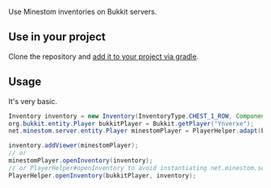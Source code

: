 Use Minestom inventories on Bukkit servers.

## Use in your project
Clone the repository and [add it to your project via gradle](https://docs.gradle.org/current/userguide/intro_multi_project_builds.html).

## Usage
It's very basic.

```java
Inventory inventory = new Inventory(InventoryType.CHEST_1_ROW, Component.empty());
org.bukkit.entity.Player bukkitPlayer = Bukkit.getPlayer("Ynverxe");
net.minestom.server.entity.Player minestomPlayer = PlayerHelper.adapt(bukkitPlayer);

inventory.addViewer(minestomPlayer);
// or
minestomPlayer.openInventory(inventory);
// or PlayerHelper#openInventory to avoid instantiating net.minestom.server.entity.Player
PlayerHelper.openInventory(bukkitPlayer, inventory);
```